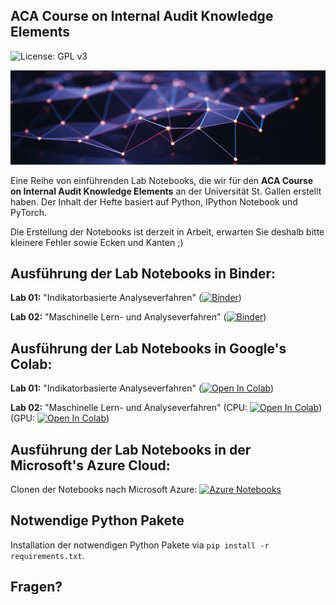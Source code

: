 ## ACA Course on Internal Audit Knowledge Elements

![License: GPL v3](https://img.shields.io/badge/License-GPLv3-blue.svg)

![Course Banner](https://github.com/GitiHubi/courseACA/blob/master/banner.png)

Eine Reihe von einführenden Lab Notebooks, die wir für den **ACA Course on Internal Audit Knowledge Elements** an der Universität St. Gallen erstellt haben. Der Inhalt der Hefte basiert auf Python, IPython Notebook und PyTorch.

Die Erstellung der Notebooks ist derzeit in Arbeit, erwarten Sie deshalb bitte kleinere Fehler sowie Ecken und Kanten ;)

## Ausführung der Lab Notebooks in Binder:

**Lab 01:** "Indikatorbasierte Analyseverfahren" ([![Binder](https://mybinder.org/badge_logo.svg)](https://mybinder.org/v2/gh/GitiHubi/courseFCS/master?filepath=lab_01%2Ffcs_colab_01.ipynb))

**Lab 02:** "Maschinelle Lern- und Analyseverfahren" ([![Binder](https://mybinder.org/badge_logo.svg)](https://mybinder.org/v2/gh/GitiHubi/courseFCS/master?filepath=lab_02%2Ffcs_colab_02.ipynb))

## Ausführung der Lab Notebooks in Google's Colab:

**Lab 01:** "Indikatorbasierte Analyseverfahren" ([![Open In Colab](https://colab.research.google.com/assets/colab-badge.svg)](https://colab.research.google.com/github/GitiHubi/courseACA/blob/master/lab01/aca_lab01.ipynb))

**Lab 02:** "Maschinelle Lern- und Analyseverfahren" (CPU: [![Open In Colab](https://colab.research.google.com/assets/colab-badge.svg)](https://colab.research.google.com/github/GitiHubi/courseFCS/blob/master/lab_02/fcs_colab_02.ipynb)) (GPU: [![Open In Colab](https://colab.research.google.com/assets/colab-badge.svg)](https://colab.research.google.com/github/GitiHubi/courseFCS/blob/master/lab_02/fcs_colab_02_gpu.ipynb))

## Ausführung der Lab Notebooks in der Microsoft's Azure Cloud:

Clonen der Notebooks nach Microsoft Azure: [![Azure Notebooks](https://notebooks.azure.com/launch.png)](https://notebooks.azure.com/import/gh/GitiHubi/courseACA)

## Notwendige Python Pakete

Installation der notwendigen Python Pakete via `pip install -r requirements.txt`.

## Fragen?

